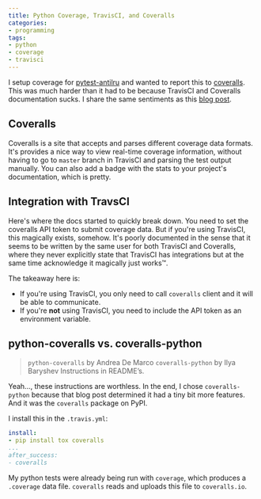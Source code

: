 ```yaml
---
title: Python Coverage, TravisCI, and Coveralls
categories:
- programming
tags:
- python
- coverage
- travisci
---
```


I  setup coverage for [pytest-antilru] and wanted to report this to [coveralls].
This was much harder than it had to be because TravisCI and Coveralls documentation sucks.
I share the same sentiments as this [blog post].

[pytest-antilru]: https://github.com/ipwnponies/pytest-antilru
[coveralls]: https://coveralls.io/
[blog post]: http://blog.pythonity.com/coveralls-with-travis-ci-tox-pytest.html

## Coveralls

Coveralls is a site that accepts and parses different coverage data formats.
It's provides a nice way to view real-time coverage information, without having to go to `master` branch in TravisCI and
parsing the test output manually.
You can also add a badge with the stats to your project's documentation, which is pretty.

## Integration with TravsCI

Here's where the docs started to quickly break down.
You need to set the coveralls API token to submit coverage data.
But if you're using TravisCI, this magically exists, somehow.
It's poorly documented in the sense that it seems to be written by the same user for both TravisCI and Coveralls, where
they never explicitly state that TravisCI has integrations but at the same time acknowledge it magically just works™.

The takeaway here is:

* If you're using TravisCI, you only need to call `coveralls` client and it will be able to communicate.
* If you're **not** using TravisCI, you need to include the API token as an environment variable.

## python-coveralls vs. coveralls-python

> `python-coveralls` by Andrea De Marco `coveralls-python` by Ilya Baryshev
> Instructions in README’s.

Yeah..., these instructions are worthless.
In the end, I chose `coveralls-python` because that blog post determined it had a tiny bit more features.
And it was the `coveralls` package on PyPI.

I install this in the `.travis.yml`:

```yaml
install:
- pip install tox coveralls
...
after_success:
- coveralls
```

My python tests were already being run with `coverage`, which produces a `.coverage` data file.
`coveralls` reads and uploads this file to `coveralls.io`.
